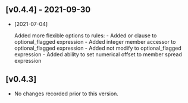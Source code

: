 ## [v0.4.4] - 2021-09-30 

- [2021-07-04]

    Added more flexible options to rules: - Added or clause to optional_flagged expression - Added integer member accessor to optional_flagged expression - Added not modify to optional_flagged expression - Added ability to set numerical offset to member spread expression

## [v0.4.3] 

- No changes recorded prior to this version.